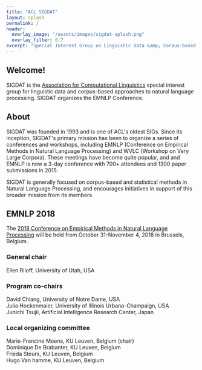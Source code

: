 ```yaml
---
title: "ACL SIGDAT"
layout: splash
permalink: /
header:
  overlay_image: "/assets/images/sigdat-splash.png"
  overlay_filter: 0.7
excerpt: "Special Interest Group on Linguistic Data &amp; Corpus-based Approaches to Natural Language Processing<br/><br/>Sponsor of EMNLP"
---
```


<h2>Welcome!</h2>

SIGDAT is the [Association for Computational Linguistics](http://aclweb.org) special interest group for linguistic data and corpus-based approaches to natural language processing. SIGDAT organizes the EMNLP Conference.

<h2>About</h2>

SIGDAT was founded in 1993 and is one of ACL's oldest SIGs. Since its inception, SIGDAT's primary mission has been to organize a series of conferences and workshops, including EMNLP (Conference on Empirical Methods in Natural Language Processing) and WVLC (Workshop on Very Large Corpora). These meetings have become quite popular, and and EMNLP is now a 3-day conference with 700+ attendees and 1300 paper submissions in 2015.

SIGDAT is generally focused on corpus-based and statistical methods in Natural Language Processing, and encourages initiatives in support of this broader mission from its members.

<h2>EMNLP 2018</h2>

The [2018 Conference on Empirical Methods in Natural Language Processing](http://emnlp2018.org) will be held from October 31-November 4, 2018 in Brussels, Belgium. 

<h3>General chair</h3>
Ellen Riloff, University of Utah, USA

<h3>Program co-chairs</h3>
David Chiang, University of Notre Dame, USA<br/>
Julia Hockenmaier, University of Illinois Urbana-Champaign, USA<br/>
Junichi Tsujii, Artificial Intelligence Research Center, Japan

<h3>Local organizing committee</h3>
Marie-Francine Moens, KU Leuven, Belgium (chair)<br/>
Dominique De Brabanter, KU Leuven, Belgium<br/>
Frieda Steurs, KU Leuven, Belgium<br/>
Hugo Van hamme, KU Leuven, Belgium
